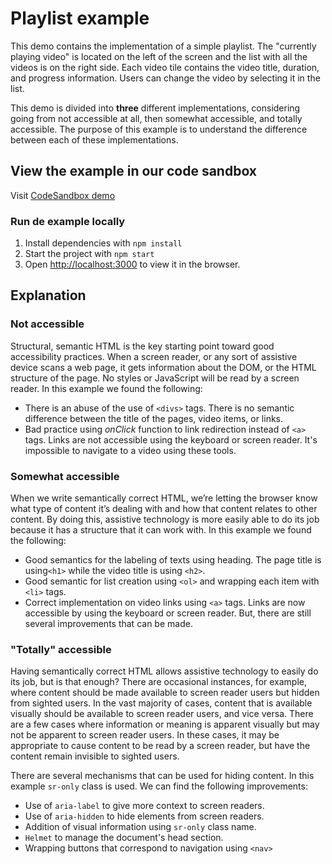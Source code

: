 # Playlist example

This demo contains the implementation of a simple playlist. The "currently playing video" is located on the left of the screen and the list with all the videos is on the right side. Each video tile contains the video title, duration, and progress information. Users can change the video by selecting it in the list.

This demo is divided into **three** different implementations, considering going from not accessible at all, then somewhat accessible, and totally accessible. The purpose of this example is to understand the difference between each of these implementations.

## View the example in our code sandbox

Visit [CodeSandbox demo](https://codesandbox.io/s/github/rootstrap/web-a11y-demos/tree/master/playlist-demo)

### Run de example locally

1. Install dependencies with `npm install`
2. Start the project with `npm start`
3. Open [http://localhost:3000](http://localhost:3000) to view it in the browser.

## Explanation

### Not accessible

Structural, semantic HTML is the key starting point toward good accessibility practices. When a screen reader, or any sort of assistive device scans a web page, it gets information about the DOM, or the HTML structure of the page. No styles or JavaScript will be read by a screen reader. In this example we found the following:

- There is an abuse of the use of `<divs>` tags. There is no semantic difference between the title of the pages, video items, or links.
- Bad practice using _onClick_ function to link redirection instead of `<a>` tags. Links are not accessible using the keyboard or screen reader. It's impossible to navigate to a video using these tools.

### Somewhat accessible

When we write semantically correct HTML, we’re letting the browser know what type of content it’s dealing with and how that content relates to other content. By doing this, assistive technology is more easily able to do its job because it has a structure that it can work with. In this example we found the following:

- Good semantics for the labeling of texts using heading. The page title is using`<h1>` while the video title is using `<h2>`.
- Good semantic for list creation using `<ol>` and wrapping each item with `<li>` tags.
- Correct implementation on video links using `<a>` tags. Links are now accessible by using the keyboard or screen reader. But, there are still several improvements that can be made.

### "Totally" accessible

Having semantically correct HTML allows assistive technology to easily do its job, but is that enough? There are occasional instances, for example, where content should be made available to screen reader users but hidden from sighted users. In the vast majority of cases, content that is available visually should be available to screen reader users, and vice versa.
There are a few cases where information or meaning is apparent visually but may not be apparent to screen reader users. In these cases, it may be appropriate to cause content to be read by a screen reader, but have the content remain invisible to sighted users.

There are several mechanisms that can be used for hiding content. In this example `sr-only` class is used. We can find the following improvements:

- Use of `aria-label` to give more context to screen readers.
- Use of `aria-hidden` to hide elements from screen readers.
- Addition of visual information using `sr-only` class name.
- `Helmet` to manage the document's head section.
- Wrapping buttons that correspond to navigation using `<nav>`
